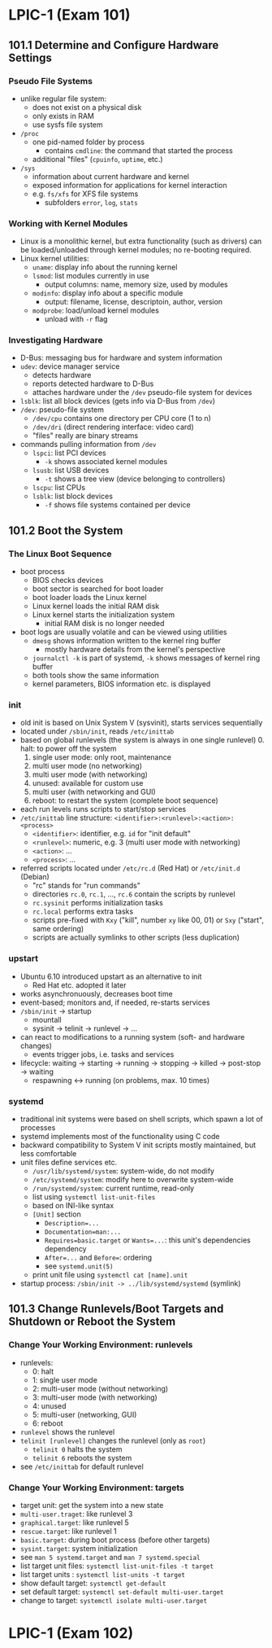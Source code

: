 # LPIC-1 (Exam 101)

## 101.1 Determine and Configure Hardware Settings

### Pseudo File Systems

- unlike regular file system:
    - does not exist on a physical disk
    - only exists in RAM
    - use sysfs file system
- `/proc`
    - one pid-named folder by process
        - contains `cmdline`: the command that started the process
    - additional "files" (`cpuinfo`, `uptime`, etc.)
- `/sys`
    - information about current hardware and kernel
    - exposed information for applications for kernel interaction
    - e.g. `fs/xfs` for XFS file systems
        - subfolders `error`, `log`, `stats`

### Working with Kernel Modules

- Linux is a monolithic kernel, but extra functionality (such as drivers) can be
  loaded/unloaded through kernel modules; no re-booting required.
- Linux kernel utilities:
    - `uname`: display info about the running kernel
    - `lsmod`: list modules currently in use
        - output columns: name, memory size, used by modules
    - `modinfo`: display info about a specific module
        - output: filename, license, descriptoin, author, version
    - `modprobe`: load/unload kernel modules
        - unload with `-r` flag

### Investigating Hardware

- D-Bus: messaging bus for hardware and system information
- `udev`: device manager service
    - detects hardware
    - reports detected hardware to D-Bus
    - attaches hardware under the `/dev` pseudo-file system for devices
- `lsblk`: list all block devices (gets info via D-Bus from `/dev`)
- `/dev`: pseudo-file system
    - `/dev/cpu` contains one directory per CPU core (1 to n)
    - `/dev/dri` (direct rendering interface: video card)
    - "files" really are binary streams
- commands pulling information from `/dev`
    - `lspci`: list PCI devices
        - `-k` shows associated kernel modules
    - `lsusb`: list USB devices
        - `-t` shows a tree view (device belonging to controllers)
    - `lscpu`: list CPUs
    - `lsblk`: list block devices
        - `-f` shows file systems contained per device

## 101.2 Boot the System

### The Linux Boot Sequence

- boot process
    - BIOS checks devices
    - boot sector is searched for boot loader
    - boot loader loads the Linux kernel
    - Linux kernel loads the initial RAM disk
    - Linux kernel starts the initialization system
        - initial RAM disk is no longer needed
- boot logs are usually volatile and can be viewed using utilities
    - `dmesg` shows information written to the kernel ring buffer
        - mostly hardware details from the kernel's perspective
    - `journalctl -k` is part of systemd, `-k` shows messages of kernel ring
      buffer
    - both tools show the same information
    - kernel parameters, BIOS information etc. is displayed

### init

- old init is based on Unix System V (sysvinit), starts services sequentially
- located under `/sbin/init`, reads `/etc/inittab`
- based on global runlevels (the system is always in one single runlevel)
    0. halt: to power off the system
    1. single user mode: only root, maintenance
    2. multi user mode (no networking)
    3. multi user mode (with networking)
    4. unused: available for custom use
    5. multi user (with networking and GUI)
    6. reboot: to restart the system (complete boot sequence)
- each run levels runs scripts to start/stop services
- `/etc/inittab` line structure: `<identifier>:<runlevel>:<action>:<process>`
    - `<identifier>`: identifier, e.g. `id` for "init default"
    - `<runlevel>`: numeric, e.g. 3 (multi user mode with networking)
    - `<action>`: ...
    - `<process>`: ...
- referred scripts located under `/etc/rc.d` (Red Hat) or `/etc/init.d` (Debian)
    - "rc" stands for "run commands"
    - directories `rc.0`, `rc.1`, ..., `rc.6` contain the scripts by runlevel
    - `rc.sysinit` performs initialization tasks
    - `rc.local` performs extra tasks
    - scripts pre-fixed with `Kxy` ("kill", number `xy` like 00, 01) or `Sxy`
      ("start", same ordering)
    - scripts are actually symlinks to other scripts (less duplication)

### upstart

- Ubuntu 6.10 introduced upstart as an alternative to init
    - Red Hat etc. adopted it later
- works asynchronuously, decreases boot time
- event-based; monitors and, if needed, re-starts services
- `/sbin/init` -> startup
    - mountall
    - sysinit -> telinit -> runlevel -> ...
- can react to modifications to a running system (soft- and hardware changes)
    - events trigger jobs, i.e. tasks and services
- lifecycle: waiting -> starting -> running -> stopping -> killed -> post-stop -> waiting
    - respawning <-> running (on problems, max. 10 times)

### systemd

- traditional init systems were based on shell scripts, which spawn a lot of
  processes
- systemd implements most of the functionality using C code
- backward compatibility to System V init scripts mostly maintained, but less
  comfortable
- unit files define services etc.
    - `/usr/lib/systemd/system`: system-wide, do not modify
    - `/etc/systemd/system`: modify here to overwrite system-wide
    - `/run/systemd/system`: current runtime, read-only
    - list using `systemctl list-unit-files`
    - based on INI-like syntax
    - `[Unit]` section
        - `Description=...`
        - `Documentation=man:...`
        - `Requires=basic.target` or `Wants=...`: this unit's dependencies
          dependency
        - `After=...` and `Before=`: ordering
        - see `systemd.unit(5)`
    - print unit file using `systemctl cat [name].unit`
- startup process: `/sbin/init -> ../lib/systemd/systemd` (symlink)

## 101.3 Change Runlevels/Boot Targets and Shutdown or Reboot the System

### Change Your Working Environment: runlevels

- runlevels:
    - 0: halt
    - 1: single user mode
    - 2: multi-user mode (without networking)
    - 3: multi-user mode (with networking)
    - 4: unused
    - 5: multi-user (networking, GUI)
    - 6: reboot
- `runlevel` shows the runlevel
- `telinit [runlevel]` changes the runlevel (only as `root`)
    - `telinit 0` halts the system
    - `telinit 6` reboots the system
- see `/etc/inittab` for default runlevel

### Change Your Working Environment: targets

- target unit: get the system into a new state
- `multi-user.traget`: like runlevel 3
- `graphical.target`: like runlevel 5
- `rescue.target`: like runlevel 1
- `basic.target`: during boot process (before other targets)
- `sysint.target`: system initialization
- see `man 5 systemd.target` and `man 7 systemd.special`
- list target unit files: `systemctl list-unit-files -t target`
- list target units : `systemctl list-units -t target`
- show default target: `systemctl get-default`
- set default target: `systemctl set-default multi-user.target`
- change to target: `systemctl isolate multi-user.target`


# LPIC-1 (Exam 102)

